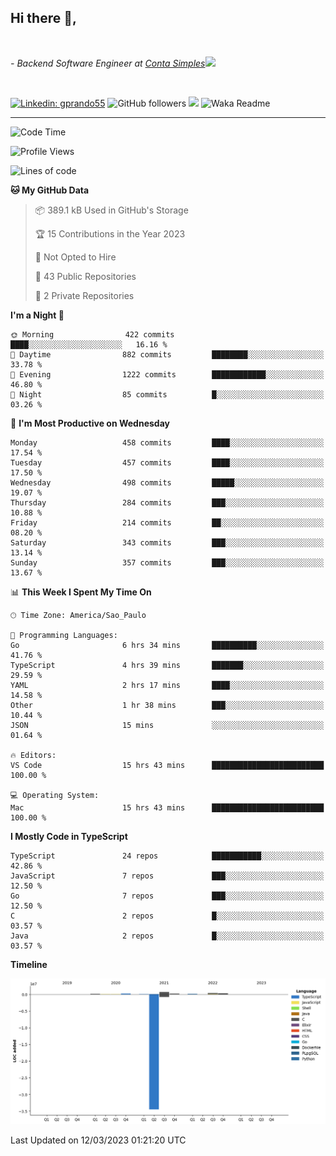 <h2>Hi there  👋,</h2> </br>

<p><em>- Backend Software Engineer at <a href="https://contasimples.com">Conta Simples</a><img src="https://media.giphy.com/media/WUlplcMpOCEmTGBtBW/giphy.gif" width="30"> 
</em></p></br>


[![Linkedin: gprando55](https://img.shields.io/badge/-gprando55-blue?style=flat-square&logo=Linkedin&logoColor=white&link=https://www.linkedin.com/in/gprando55/)](https://www.linkedin.com/in/gprando55)
![GitHub followers](https://img.shields.io/github/followers/gprando55?label=Follow&style=social)
![](https://visitor-badge.glitch.me/badge?page_id=gprando55.gprando55)
![Waka Readme](https://github.com/gprando55/gprando55/workflows/Waka%20Readme/badge.svg)

---
<!--START_SECTION:waka-->
![Code Time](http://img.shields.io/badge/Code%20Time-2%2C273%20hrs%2010%20mins-blue)

![Profile Views](http://img.shields.io/badge/Profile%20Views-8-blue)

![Lines of code](https://img.shields.io/badge/From%20Hello%20World%20I%27ve%20Written-2.8%20million%20lines%20of%20code-blue)

**🐱 My GitHub Data** 

> 📦 389.1 kB Used in GitHub's Storage 
 > 
> 🏆 15 Contributions in the Year 2023
 > 
> 🚫 Not Opted to Hire
 > 
> 📜 43 Public Repositories 
 > 
> 🔑 2 Private Repositories 
 > 
**I'm a Night 🦉** 

```text
🌞 Morning                422 commits         ████░░░░░░░░░░░░░░░░░░░░░   16.16 % 
🌆 Daytime                882 commits         ████████░░░░░░░░░░░░░░░░░   33.78 % 
🌃 Evening                1222 commits        ████████████░░░░░░░░░░░░░   46.80 % 
🌙 Night                  85 commits          █░░░░░░░░░░░░░░░░░░░░░░░░   03.26 % 
```
📅 **I'm Most Productive on Wednesday** 

```text
Monday                   458 commits         ████░░░░░░░░░░░░░░░░░░░░░   17.54 % 
Tuesday                  457 commits         ████░░░░░░░░░░░░░░░░░░░░░   17.50 % 
Wednesday                498 commits         █████░░░░░░░░░░░░░░░░░░░░   19.07 % 
Thursday                 284 commits         ███░░░░░░░░░░░░░░░░░░░░░░   10.88 % 
Friday                   214 commits         ██░░░░░░░░░░░░░░░░░░░░░░░   08.20 % 
Saturday                 343 commits         ███░░░░░░░░░░░░░░░░░░░░░░   13.14 % 
Sunday                   357 commits         ███░░░░░░░░░░░░░░░░░░░░░░   13.67 % 
```


📊 **This Week I Spent My Time On** 

```text
🕑︎ Time Zone: America/Sao_Paulo

💬 Programming Languages: 
Go                       6 hrs 34 mins       ██████████░░░░░░░░░░░░░░░   41.76 % 
TypeScript               4 hrs 39 mins       ███████░░░░░░░░░░░░░░░░░░   29.59 % 
YAML                     2 hrs 17 mins       ████░░░░░░░░░░░░░░░░░░░░░   14.58 % 
Other                    1 hr 38 mins        ███░░░░░░░░░░░░░░░░░░░░░░   10.44 % 
JSON                     15 mins             ░░░░░░░░░░░░░░░░░░░░░░░░░   01.64 % 

🔥 Editors: 
VS Code                  15 hrs 43 mins      █████████████████████████   100.00 % 

💻 Operating System: 
Mac                      15 hrs 43 mins      █████████████████████████   100.00 % 
```

**I Mostly Code in TypeScript** 

```text
TypeScript               24 repos            ███████████░░░░░░░░░░░░░░   42.86 % 
JavaScript               7 repos             ███░░░░░░░░░░░░░░░░░░░░░░   12.50 % 
Go                       7 repos             ███░░░░░░░░░░░░░░░░░░░░░░   12.50 % 
C                        2 repos             █░░░░░░░░░░░░░░░░░░░░░░░░   03.57 % 
Java                     2 repos             █░░░░░░░░░░░░░░░░░░░░░░░░   03.57 % 
```



**Timeline**

![Lines of Code chart](https://raw.githubusercontent.com/gprando55/gprando55/master/assets/bar_graph.png)


 Last Updated on 12/03/2023 01:21:20 UTC
<!--END_SECTION:waka-->
